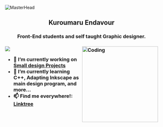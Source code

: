 ![MasterHead](https://images7.alphacoders.com/129/1293921.png)

<h2 align="center">Kuroumaru Endavour</h2>

<h3 align="center">Front-End students and self taught Graphic designer.<h3>
 
<img align="right" alt="Coding" width="250" src="https://images6.alphacoders.com/129/1299664.jpg">

<p align="left"><img src="https://komarev.com/ghpvc/?username=KenzArz&color=ff69b4&style=plastic"></p>
 
- 🔭 I’m currently working on [Small design Projects](https://maps.app.goo.gl/EL76GYrfuHycfpzj8)
- 🌱 I’m currently learning **C++, Adapting Inkscape as main design program, and more...**
- 📫 Find me everywhere!: [Linktree](https://linktr.ee/kurox0334)

